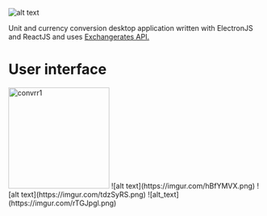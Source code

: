 ![alt text](https://i.imgur.com/EY8Ydcu.png)

<p>Unit and currency conversion desktop application written with ElectronJS and ReactJS and uses <a href="https://exchangeratesapi.io/">Exchangerates API.</a></p>

# User interface
<img src="https://imgur.com/hBfYMVX.png" alt="convrr1" width="200"/>
![alt text](https://imgur.com/hBfYMVX.png)
![alt text](https://imgur.com/tdzSyRS.png)
![alt_text](https://imgur.com/rTGJpgl.png)
